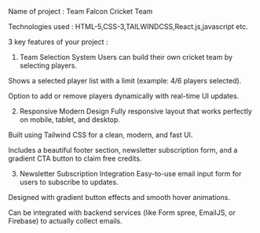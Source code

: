 Name of project : Team Falcon Cricket Team

Technologies used : HTML-5,CSS-3,TAILWINDCSS,React.js,javascript etc.

3 key features of your project : 

1. Team Selection System
Users can build their own cricket team by selecting players.

Shows a selected player list with a limit (example: 4/6 players selected).

Option to add or remove players dynamically with real-time UI updates.

2. Responsive Modern Design
Fully responsive layout that works perfectly on mobile, tablet, and desktop.

Built using Tailwind CSS for a clean, modern, and fast UI.

Includes a beautiful footer section, newsletter subscription form, and a gradient CTA button to claim free credits.

3. Newsletter Subscription Integration
Easy-to-use email input form for users to subscribe to updates.

Designed with gradient button effects and smooth hover animations.

Can be integrated with backend services (like Form spree, EmailJS, or Firebase) to actually collect emails.